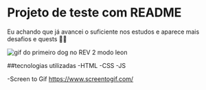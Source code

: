 # Projeto de teste com README
Eu achando que já avancei o suficiente nos estudos e aparece mais desafios e quests
👀😱

<img src="./RE2_dog.gif" alt="gif do primeiro dog no REV 2 modo leon">

##tecnologias utilizadas
-HTML
-CSS
-JS

-Screen to Gif 
<https://www.screentogif.com/>
